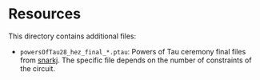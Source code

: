 Resources
=========

This directory contains additional files:

* `powersOfTau28_hez_final_*.ptau`: Powers of Tau ceremony final files from [snarkj](https://github.com/iden3/snarkjs). The specific file depends on the number of constraints of the circuit. 

